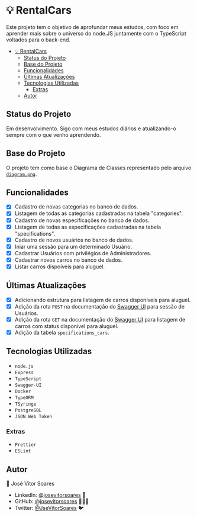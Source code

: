 # 💡 RentalCars

Este projeto tem o objetivo de aprofundar meus estudos, com foco em aprender mais sobre o universo do node.JS juntamente com o TypeScript voltados para o back-end.

<!-- # Tópicos -->

- [💡 RentalCars](#-rentalcars)
  - [Status do Projeto](#status-do-projeto)
  - [Base do Projeto](#base-do-projeto)
  - [Funcionalidades](#funcionalidades)
  - [Últimas Atualizações](#últimas-atualizações)
  - [Tecnologias Utilizadas](#tecnologias-utilizadas)
    - [Extras](#extras)
  - [Autor](#autor)

## Status do Projeto

Em desenvolvimento. Sigo com meus estudos diários e atualizando-o sempre com o que venho aprendendo.

## Base do Projeto

O projeto tem como base o Diagrama de Classes representado pelo arquivo [`diagram.png`](https://github.com/josevitorsoares/rental_cars/blob/main/diagram.png).

## Funcionalidades

- [x] Cadastro de novas categorias no banco de dados.
- [x] Listagem de todas as categorias cadastradas na tabela "categories".
- [x] Cadastro de novas especificações no banco de dados.
- [x] Listagem de todas as especificações cadastradas na tabela "specifications".
- [x] Cadastro de novos usuários no banco de dados.
- [x] Iniar uma sessão para um determinado Usuário.
- [x] Cadastrar Usuários com privilégios de Administradores.
- [x] Cadastrar novos carros no banco de dados.
- [x] Listar carros dispoíveis para aluguel.

## Últimas Atualizações

- [x] Adicionando estrutura para listagem de carros disponíveis para aluguel.
- [x] Adição da rota `POST` na documentação do [Swagger UI](https://swagger.io/specification/v3/) para sessão de Usuários.
- [x] Adição da rota `GET` na documentação do [Swagger UI](https://swagger.io/specification/v3/) para listagem de carros com status disponível para aluguel.
- [x] Adição da tabela `specifications_cars`.

## Tecnologias Utilizadas

- `node.js`
- `Express`
- `TypeScript`
- `Swagger-UI`
- `Docker`
- `TypeORM`
- `TSyringe`
- `PostgreSQL`
- `JSON Web Token`

### Extras

- `Prettier`
- `ESLint`

## Autor

👤 José Vitor Soares

- LinkedIn: [@josevitorsoares](https://www.linkedin.com/in/josevitorsoares/) 🔗
- GitHub: [@josevitorsoares](https://github.com/josevitorsoares) 👨🏻‍💻
- Twitter: [@JseVitorSoares](https://twitter.com/JseVitorSoares) 🐦
